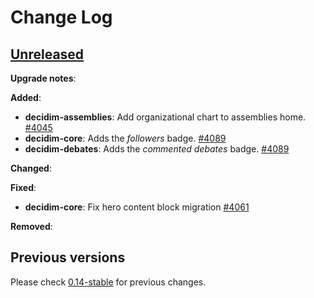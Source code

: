 # Change Log

## [Unreleased](https://github.com/decidim/decidim/tree/HEAD)

**Upgrade notes**:

**Added**:

- **decidim-assemblies**: Add organizational chart to assemblies home. [\#4045](https://github.com/decidim/decidim/pull/4045)
- **decidim-core**: Adds the *followers* badge. [\#4089](https://github.com/decidim/decidim/pull/4089)
- **decidim-debates**: Adds the *commented debates* badge. [\#4089](https://github.com/decidim/decidim/pull/4089)

**Changed**:

**Fixed**:

- **decidim-core**: Fix hero content block migration [\#4061](https://github.com/decidim/decidim/pull/4061)

**Removed**:

## Previous versions

Please check [0.14-stable](https://github.com/decidim/decidim/blob/0.14-stable/CHANGELOG.md) for previous changes.
